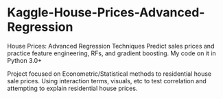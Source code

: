# Kaggle-House-Prices-Advanced-Regression
 House Prices: Advanced Regression Techniques Predict sales prices and practice feature engineering, RFs, and gradient boosting. My code on it in Python 3.0+

Project focused on Econometric/Statistical methods to residential house sale prices. Using interaction terms, visuals, etc
to test correlation and attempting to explain residential house prices.
